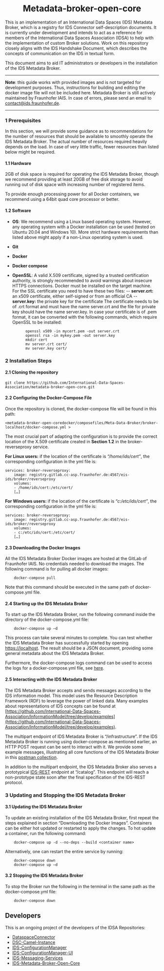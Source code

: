 ﻿<h1 align="center">
Metadata-broker-open-core
</h1>
This is an implementation of an International Data Spaces (IDS) Metadata Broker, which is a registry for IDS Connector self-description documents. It is currently under development and intends to act as a reference for members of the International Data Spaces Association (IDSA) to help with the implementation of custom Broker solutions. Work on this repository closely aligns with the IDS Handshake Document, which describes the concepts of communication on the IDS in textual form.

This document aims to aid IT administrators or developers in the installation of the IDS Metadata Broker.  

---  
**Note**: this guide works with provided images and is not targeted for development purposes. Thus, instructions for building and editing the docker image file will not be included here. Metadata Broker is still actively maintained by Fraunhofer IAIS. In case of errors, please send an email to contact@ids.fraunhofer.de.

---


### 1 Prerequisites

In this section, we will provide some guidance as to recommendations for the number of resources that should be available to smoothly operate the IDS Metadata Broker. The actual number of resources required heavily depends on the load. In case of very little traffic, fewer resources than listed below might be required.


#### 1.1 Hardware

2GB of disk space is required for operating the IDS Metadata Broker, though we recommend providing at least 20GB of free disk storage to avoid running out of disk space with increasing number of registered items.

To provide enough processing power for all Docker containers, we recommend using a 64bit quad core processor or better.

#### 1.2 Software

- **OS**: We recommend using a Linux based operating system. However, any operating system with a Docker installation can be used (tested on Ubuntu 20.04 and Windows 10). More strict hardware requirements than listed above might apply if a non-Linux operating system is used.
- **Git**
- **Docker**
- **Docker compose**
- **OpenSSL**: A valid X.509 certificate, signed by a trusted certification authority, is strongly recommended to avoid warnings about insecure HTTPS connections. Docker must be installed on the target machine. For the SSL certificate you need to have these two files:
--   **server.crt:** an x509 certificate, either self-signed or from an official CA
--   **server.key:** the private key for the certificate
    The certificate needs to be of .crt format and must have the name server.crt and the file for private key should have the name server.key. In case your certificate is of .pem format, it can be converted with the following commands, which require OpenSSL to be installed:

			openssl x509 -in mycert.pem -out server.crt
			openssl rsa -in mykey.pem -out server.key
			mkdir cert
			mv server.crt cert/
			mv server.key cert/

### 2 Installation Steps
#### 2.1 Cloning the repository
	git clone https://github.com/International-Data-Spaces-Association/metadata-broker-open-core.git
#### 2.2 Configuring the Docker-Compose File

Once the repository is cloned, the docker-compose file will be found in this path:

	<metadata-broker-open-coredocker/composefiles/Meta-Data-Broker/broker-localhost/docker-compose.yml >

  


The most crucial part of adapting the configuration is to provide the correct location of the X.509 certificate created in **Section 1.2** in the broker-reverseproxy service. 

**For Linux users:**  if the location of the certificate is *“/home/ids/cert”*, the corresponding configuration in the yml file is:
		
	services: broker-reverseproxy:
		image: registry.gitlab.cc-asp.fraunhofer.de:4567/eis-ids/broker/reverseproxy
		volumes:
		- /home/ids/cert:/etc/cert/
		[…]



**For Windows users:**  if the location of the certificate is *“c:/etc/ids/cert”*, the corresponding configuration in the yml file is:  


	services: broker-reverseproxy:
		image: registry.gitlab.cc-asp.fraunhofer.de:4567/eis-ids/broker/reverseproxy
		volumes:
		- c:/etc/ids/cert:/etc/cert/
		[…]

#### 2.3 Downloading the Docker Images

All the IDS Metadata Broker Docker images are hosted at the GitLab of Fraunhofer IAIS. No credentials needed to download the images. The following command is for pulling all docker images:

		docker-compose pull

Note that this command should be executed in the same path of docker-compose.yml file.
  

#### 2.4 Starting up the IDS Metadata Broker

To start up the IDS Metadata Broker, run the following command inside the directory of the docker-compose.yml file:

		docker-compose up –d

  

This process can take several minutes to complete. You can test whether the IDS Metadata Broker has successfully started by opening [https://localhost](https://localhost/). The result should be a JSON document, providing some general metadata about the IDS Metadata Broker. 

Furthermore, the docker-compose logs command can be used to access the logs for a docker-compose.yml file, see [here](https://docs.docker.com/compose/reference/logs/).

  

#### 2.5 Interacting with the IDS Metadata Broker


The IDS Metadata Broker accepts and sends messages according to the IDS information model. This model uses the Resource Description Framework (RDF) to leverage the power of linked data. Many examples about representations of IDS concepts can be found at [https://github.com/International-Data-Spaces-Association/InformationModel/tree/develop/examples](https://github.com/International-Data-Spaces-Association/InformationModel/tree/develop/examples).

The multipart endpoint of IDS Metadata Broker is “/infrastructure”. If the IDS Metadata Broker is running using docker-compose as mentioned earlier, an HTTP POST request can be sent to interact with it. We provide some example messages, illustrating all core functions of the IDS Metadata Broker in this  [postman collection](https://www.getpostman.com/collections/1cecd0def2941a993e80).

In addition to the multipart endpoint, the IDS Metadata Broker also serves a prototypical [IDS-REST](https://www.getpostman.com/collections/01d6bf596f67303c08ce) endpoint at “/catalog”. This endpoint will reach a non-prototype state soon after the final specification of the IDS-REST protocol.
  

### 3 Updating and Stopping the IDS Metadata Broker 
#### 3.1 Updating the IDS Metadata Broker 
To update an existing installation of the IDS Metadata Broker, first repeat the steps explained in section “Downloading the Docker Images”. Containers can be either hot updated or restarted to apply the changes. To hot update a container, run the following command:

		docker-compose up -d --no-deps --build <container name>

Alternatively, one can restart the entire service by running:

		docker-compose down
		docker-compose up –d

#### 3.2 Stopping the IDS Metadata Broker 
To stop the Broker run the following in the terminal in the same path as the docker-compose.yml file:
			
		docker-compose down

## Developers
This is an ongoing project of the developers of the IDSA Repositories:
* [DataspaceConnector](https://github.com/International-Data-Spaces-Association/DataspaceConnector)
* [DSC-Camel-Instance](https://github.com/International-Data-Spaces-Association/DSC-Camel-Instance)
* [IDS-ConfigurationManager](https://github.com/International-Data-Spaces-Association/IDS-ConfigurationManager)
* [IDS-ConfigurationManager-UI](https://github.com/International-Data-Spaces-Association/IDS-ConfigurationManager-UI)
* [IDS-Messaging-Services](https://github.com/International-Data-Spaces-Association/IDS-Messaging-Services)
* [IDS-Metadata-Broker-Open-Core](https://github.com/International-Data-Spaces-Association/metadata-broker-open-core)

